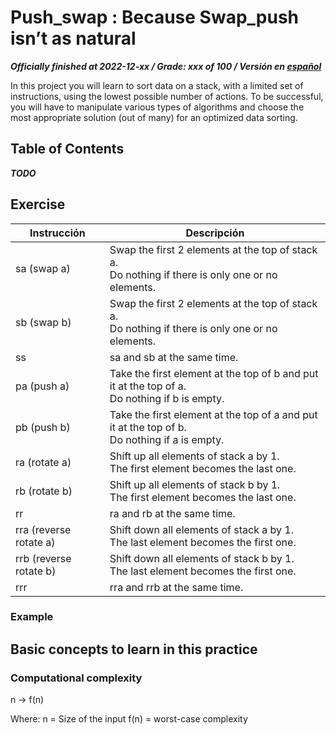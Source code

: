 # Push_swap : Because Swap_push isn’t as natural
***Officially finished at 2022-12-xx / Grade: xxx of 100 / Versión en [español](LEEME.md)***

In this project you will learn to sort data on a stack, with a limited set of instructions, using the lowest possible number of actions. To be successful, you will have to manipulate various types of algorithms and choose the most appropriate solution (out of many) for an optimized data sorting.

## Table of Contents
***TODO***

## Exercise

| Instrucción            | Descripción                                                                                         |
|------------------------|-----------------------------------------------------------------------------------------------------|
| sa (swap a)            | Swap the first 2 elements at the top of stack a.<br>Do nothing if there is only one or no elements. |
| sb (swap b)            | Swap the first 2 elements at the top of stack a.<br>Do nothing if there is only one or no elements. |
| ss                     | sa and sb at the same time.                                                                         |
| pa (push a)            | Take the first element at the top of b and put it at the top of a.<br>Do nothing if b is empty.     |
| pb (push b)            | Take the first element at the top of a and put it at the top of b.<br>Do nothing if a is empty.     |
| ra (rotate a)          | Shift up all elements of stack a by 1.<br>The first element becomes the last one.                   |
| rb (rotate b)          | Shift up all elements of stack b by 1.<br>The first element becomes the last one.                   |
| rr                     | ra and rb at the same time.                                                                         |
| rra (reverse rotate a) | Shift down all elements of stack a by 1.<br>The last element becomes the first one.                 |
| rrb (reverse rotate b) | Shift down all elements of stack b by 1.<br>The last element becomes the first one.                 |
| rrr                    | rra and rrb at the same time.                                                                       |

### Example


## Basic concepts to learn in this practice
### Computational **complexity**

n -> f(n)

Where:
	n = Size of the input
	f(n) = worst-case complexity
